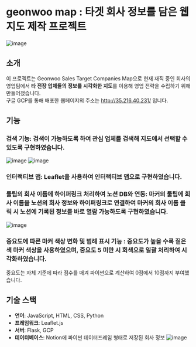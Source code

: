 # geonwoo map : 타겟 회사 정보를 담은 웹지도 제작 프로젝트 
![image](https://github.com/user-attachments/assets/2e571ed9-2738-4625-8755-81c3217db673)


## 소개

이 프로젝트는 Geonwoo Sales Target Companies Map으로 현재 재직 중인 회사의 영업팀에서 **타 전장 업체들의 정보를 시각화한 지도**를 이용해 영업 전략을 수립하기 위해 만들어졌습니다.  
구글 GCP를 통해 배포한 웹페이지의 주소는 http://35.216.40.231/ 입니다.

## 기능

### **검색 기능**: 검색이 가능하도록 하여 관심 업체를 검색해 지도에서 선택할 수 있도록 구현하였습니다.
![image](https://github.com/user-attachments/assets/f6304bf7-4fb3-41a5-be74-99625f0a7ae6)
![image](https://github.com/user-attachments/assets/4b0b6e8c-9f41-42d8-a1ce-b44bd3733e8e)
### **인터랙티브 맵**: Leaflet을 사용하여 인터랙티브 맵으로 구현하였습니다.
### **툴팁의 회사 이름에 하이퍼링크 처리하여 노션 DB와 연동**: 마커의 툴팁에 회사 이름을 노션의 회사 정보와 하이퍼링크로 연결하여 마커의 회사 이름 클릭 시 노션에 기록된 정보를 바로 열람 가능하도록 구현하였습니다.
![image](https://github.com/user-attachments/assets/8520a1d4-6020-4fb4-802b-3d00e9a45418)
### **중요도에 따른 마커 색상 변화 및 범례 표시 기능** : 중요도가 높을 수록 짙은 색 마커 색상을 사용하였으며, 중요도 5 미만 시 회색으로 일괄 처리하여 시각화하였습니다.
중요도는 자체 기준에 따라 점수를 매겨 파이썬으로 계산하여 0점에서 10점까지 부여했습니다.
## 기술 스택

- **언어**: JavaScript, HTML, CSS, Python
- **프레임워크**: Leaflet.js
- **서버**: Flask, GCP
- **데이터베이스**: Notion에 파이썬 데이터프레임 형태로 저장된 회사 정보
![image](https://github.com/user-attachments/assets/8472f95e-38c0-45d6-9d10-12a5f5db91bc)


